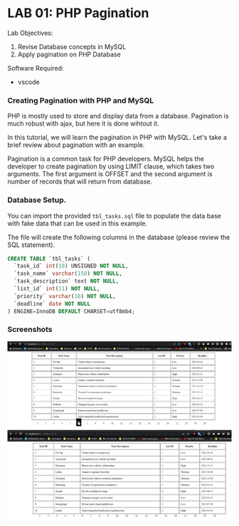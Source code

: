 # LAB 01: PHP Pagination

Lab Objectives:
1. Revise Database concepts in MySQL
2. Apply pagination on PHP Database

Software Required:
- vscode

### Creating Pagination with PHP and MySQL

PHP is mostly used to store and display data from a database. Pagination is much robust with ajax, but here it is done wihtout it. 

In this tutorial, we will learn the pagination in PHP with MySQL. Let's take a brief review about pagination with an example.

Pagination is a common task for PHP developers. MySQL helps the developer to create pagination by using LIMIT clause, which takes two arguments. The first argument is OFFSET and the second argument is number of records that will return from database.

### Database Setup.
You can import the provided `tbl_tasks.sql` file to populate the data base with fake data that can be used in this example.

The file will create the following columns in the database (please review the SQL statement).

```SQL
CREATE TABLE `tbl_tasks` (
  `task_id` int(10) UNSIGNED NOT NULL,
  `task_name` varchar(150) NOT NULL,
  `task_description` text NOT NULL,
  `list_id` int(11) NOT NULL,
  `priority` varchar(10) NOT NULL,
  `deadline` date NOT NULL
) ENGINE=InnoDB DEFAULT CHARSET=utf8mb4;
```

### Screenshots

![](images/chrome_OQAlxD14LY.png)
![](images/chrome_TmZ5AM937T.png)





